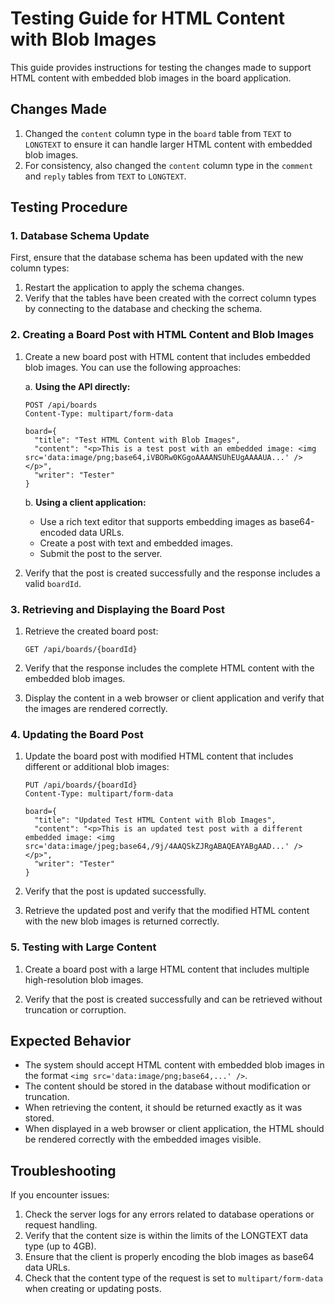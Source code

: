 # Testing Guide for HTML Content with Blob Images

This guide provides instructions for testing the changes made to support HTML content with embedded blob images in the board application.

## Changes Made

1. Changed the `content` column type in the `board` table from `TEXT` to `LONGTEXT` to ensure it can handle larger HTML content with embedded blob images.
2. For consistency, also changed the `content` column type in the `comment` and `reply` tables from `TEXT` to `LONGTEXT`.

## Testing Procedure

### 1. Database Schema Update

First, ensure that the database schema has been updated with the new column types:

1. Restart the application to apply the schema changes.
2. Verify that the tables have been created with the correct column types by connecting to the database and checking the schema.

### 2. Creating a Board Post with HTML Content and Blob Images

1. Create a new board post with HTML content that includes embedded blob images. You can use the following approaches:
   
   a. **Using the API directly:**
   ```
   POST /api/boards
   Content-Type: multipart/form-data
   
   board={
     "title": "Test HTML Content with Blob Images",
     "content": "<p>This is a test post with an embedded image: <img src='data:image/png;base64,iVBORw0KGgoAAAANSUhEUgAAAAUA...' /></p>",
     "writer": "Tester"
   }
   ```
   
   b. **Using a client application:**
   - Use a rich text editor that supports embedding images as base64-encoded data URLs.
   - Create a post with text and embedded images.
   - Submit the post to the server.

2. Verify that the post is created successfully and the response includes a valid `boardId`.

### 3. Retrieving and Displaying the Board Post

1. Retrieve the created board post:
   ```
   GET /api/boards/{boardId}
   ```

2. Verify that the response includes the complete HTML content with the embedded blob images.

3. Display the content in a web browser or client application and verify that the images are rendered correctly.

### 4. Updating the Board Post

1. Update the board post with modified HTML content that includes different or additional blob images:
   ```
   PUT /api/boards/{boardId}
   Content-Type: multipart/form-data
   
   board={
     "title": "Updated Test HTML Content with Blob Images",
     "content": "<p>This is an updated test post with a different embedded image: <img src='data:image/jpeg;base64,/9j/4AAQSkZJRgABAQEAYABgAAD...' /></p>",
     "writer": "Tester"
   }
   ```

2. Verify that the post is updated successfully.

3. Retrieve the updated post and verify that the modified HTML content with the new blob images is returned correctly.

### 5. Testing with Large Content

1. Create a board post with a large HTML content that includes multiple high-resolution blob images.

2. Verify that the post is created successfully and can be retrieved without truncation or corruption.

## Expected Behavior

- The system should accept HTML content with embedded blob images in the format `<img src='data:image/png;base64,...' />`.
- The content should be stored in the database without modification or truncation.
- When retrieving the content, it should be returned exactly as it was stored.
- When displayed in a web browser or client application, the HTML should be rendered correctly with the embedded images visible.

## Troubleshooting

If you encounter issues:

1. Check the server logs for any errors related to database operations or request handling.
2. Verify that the content size is within the limits of the LONGTEXT data type (up to 4GB).
3. Ensure that the client is properly encoding the blob images as base64 data URLs.
4. Check that the content type of the request is set to `multipart/form-data` when creating or updating posts.
